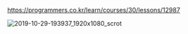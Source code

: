 https://programmers.co.kr/learn/courses/30/lessons/12987



![2019-10-29-193937_1920x1080_scrot](/home/ahnho/2019-10-29-193937_1920x1080_scrot.png)

